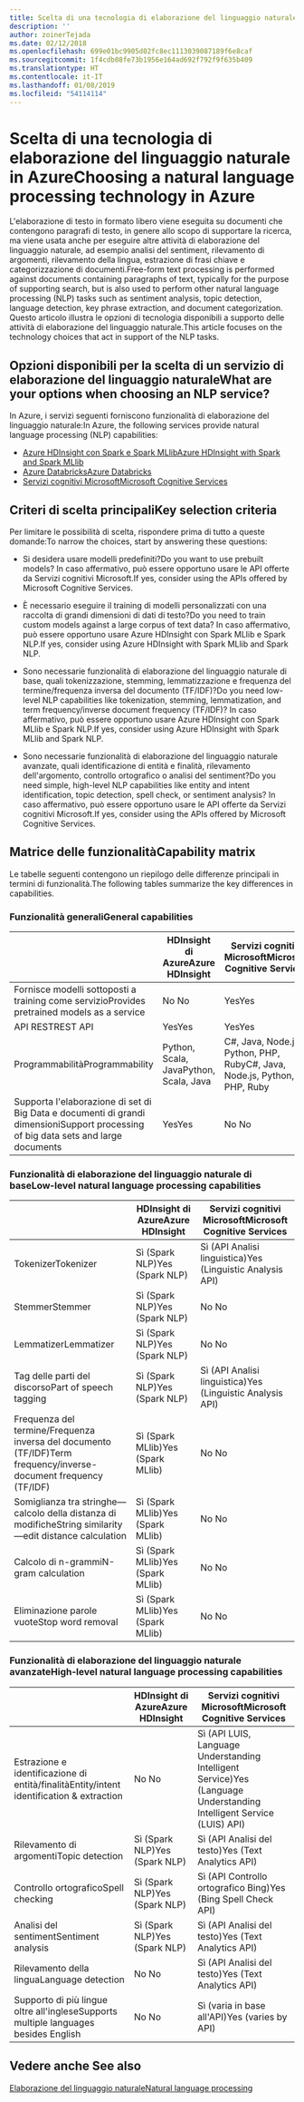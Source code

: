 ```yaml
---
title: Scelta di una tecnologia di elaborazione del linguaggio naturale
description: ''
author: zoinerTejada
ms.date: 02/12/2018
ms.openlocfilehash: 699e01bc9905d02fc8ec1113039087189f6e8caf
ms.sourcegitcommit: 1f4cdb08fe73b1956e164ad692f792f9f635b409
ms.translationtype: HT
ms.contentlocale: it-IT
ms.lasthandoff: 01/08/2019
ms.locfileid: "54114114"
---
```

# <a name="choosing-a-natural-language-processing-technology-in-azure"></a><span data-ttu-id="89e0f-102">Scelta di una tecnologia di elaborazione del linguaggio naturale in Azure</span><span class="sxs-lookup"><span data-stu-id="89e0f-102">Choosing a natural language processing technology in Azure</span></span>

<span data-ttu-id="89e0f-103">L'elaborazione di testo in formato libero viene eseguita su documenti che contengono paragrafi di testo, in genere allo scopo di supportare la ricerca, ma viene usata anche per eseguire altre attività di elaborazione del linguaggio naturale, ad esempio analisi del sentiment, rilevamento di argomenti, rilevamento della lingua, estrazione di frasi chiave e categorizzazione di documenti.</span><span class="sxs-lookup"><span data-stu-id="89e0f-103">Free-form text processing is performed against documents containing paragraphs of text, typically for the purpose of supporting search, but is also used to perform other natural language processing (NLP) tasks such as sentiment analysis, topic detection, language detection, key phrase extraction, and document categorization.</span></span> <span data-ttu-id="89e0f-104">Questo articolo illustra le opzioni di tecnologia disponibili a supporto delle attività di elaborazione del linguaggio naturale.</span><span class="sxs-lookup"><span data-stu-id="89e0f-104">This article focuses on the technology choices that act in support of the NLP tasks.</span></span>

<!-- markdownlint-disable MD026 -->

## <a name="what-are-your-options-when-choosing-an-nlp-service"></a><span data-ttu-id="89e0f-105">Opzioni disponibili per la scelta di un servizio di elaborazione del linguaggio naturale</span><span class="sxs-lookup"><span data-stu-id="89e0f-105">What are your options when choosing an NLP service?</span></span>

<!-- markdownlint-enable MD026 -->

<span data-ttu-id="89e0f-106">In Azure, i servizi seguenti forniscono funzionalità di elaborazione del linguaggio naturale:</span><span class="sxs-lookup"><span data-stu-id="89e0f-106">In Azure, the following services provide natural language processing (NLP) capabilities:</span></span>

- [<span data-ttu-id="89e0f-107">Azure HDInsight con Spark e Spark MLlib</span><span class="sxs-lookup"><span data-stu-id="89e0f-107">Azure HDInsight with Spark and Spark MLlib</span></span>](/azure/hdinsight/spark/apache-spark-overview)
- [<span data-ttu-id="89e0f-108">Azure Databricks</span><span class="sxs-lookup"><span data-stu-id="89e0f-108">Azure Databricks</span></span>](/azure/azure-databricks/what-is-azure-databricks)
- [<span data-ttu-id="89e0f-109">Servizi cognitivi Microsoft</span><span class="sxs-lookup"><span data-stu-id="89e0f-109">Microsoft Cognitive Services</span></span>](/azure/cognitive-services/welcome)

## <a name="key-selection-criteria"></a><span data-ttu-id="89e0f-110">Criteri di scelta principali</span><span class="sxs-lookup"><span data-stu-id="89e0f-110">Key selection criteria</span></span>

<span data-ttu-id="89e0f-111">Per limitare le possibilità di scelta, rispondere prima di tutto a queste domande:</span><span class="sxs-lookup"><span data-stu-id="89e0f-111">To narrow the choices, start by answering these questions:</span></span>

- <span data-ttu-id="89e0f-112">Si desidera usare modelli predefiniti?</span><span class="sxs-lookup"><span data-stu-id="89e0f-112">Do you want to use prebuilt models?</span></span> <span data-ttu-id="89e0f-113">In caso affermativo, può essere opportuno usare le API offerte da Servizi cognitivi Microsoft.</span><span class="sxs-lookup"><span data-stu-id="89e0f-113">If yes, consider using the APIs offered by Microsoft Cognitive Services.</span></span>

- <span data-ttu-id="89e0f-114">È necessario eseguire il training di modelli personalizzati con una raccolta di grandi dimensioni di dati di testo?</span><span class="sxs-lookup"><span data-stu-id="89e0f-114">Do you need to train custom models against a large corpus of text data?</span></span> <span data-ttu-id="89e0f-115">In caso affermativo, può essere opportuno usare Azure HDInsight con Spark MLlib e Spark NLP.</span><span class="sxs-lookup"><span data-stu-id="89e0f-115">If yes, consider using Azure HDInsight with Spark MLlib and Spark NLP.</span></span>

- <span data-ttu-id="89e0f-116">Sono necessarie funzionalità di elaborazione del linguaggio naturale di base, quali tokenizzazione, stemming, lemmatizzazione e frequenza del termine/frequenza inversa del documento (TF/IDF)?</span><span class="sxs-lookup"><span data-stu-id="89e0f-116">Do you need low-level NLP capabilities like tokenization, stemming, lemmatization, and term frequency/inverse document frequency (TF/IDF)?</span></span> <span data-ttu-id="89e0f-117">In caso affermativo, può essere opportuno usare Azure HDInsight con Spark MLlib e Spark NLP.</span><span class="sxs-lookup"><span data-stu-id="89e0f-117">If yes, consider using Azure HDInsight with Spark MLlib and Spark NLP.</span></span>

- <span data-ttu-id="89e0f-118">Sono necessarie funzionalità di elaborazione del linguaggio naturale avanzate, quali identificazione di entità e finalità, rilevamento dell'argomento, controllo ortografico o analisi del sentiment?</span><span class="sxs-lookup"><span data-stu-id="89e0f-118">Do you need simple, high-level NLP capabilities like entity and intent identification, topic detection, spell check, or sentiment analysis?</span></span> <span data-ttu-id="89e0f-119">In caso affermativo, può essere opportuno usare le API offerte da Servizi cognitivi Microsoft.</span><span class="sxs-lookup"><span data-stu-id="89e0f-119">If yes, consider using the APIs offered by Microsoft Cognitive Services.</span></span>

## <a name="capability-matrix"></a><span data-ttu-id="89e0f-120">Matrice delle funzionalità</span><span class="sxs-lookup"><span data-stu-id="89e0f-120">Capability matrix</span></span>

<span data-ttu-id="89e0f-121">Le tabelle seguenti contengono un riepilogo delle differenze principali in termini di funzionalità.</span><span class="sxs-lookup"><span data-stu-id="89e0f-121">The following tables summarize the key differences in capabilities.</span></span>

### <a name="general-capabilities"></a><span data-ttu-id="89e0f-122">Funzionalità generali</span><span class="sxs-lookup"><span data-stu-id="89e0f-122">General capabilities</span></span>

| | <span data-ttu-id="89e0f-123">HDInsight di Azure</span><span class="sxs-lookup"><span data-stu-id="89e0f-123">Azure HDInsight</span></span> | <span data-ttu-id="89e0f-124">Servizi cognitivi Microsoft</span><span class="sxs-lookup"><span data-stu-id="89e0f-124">Microsoft Cognitive Services</span></span> |
| --- | --- | --- |
| <span data-ttu-id="89e0f-125">Fornisce modelli sottoposti a training come servizio</span><span class="sxs-lookup"><span data-stu-id="89e0f-125">Provides pretrained models as a service</span></span> | <span data-ttu-id="89e0f-126">No </span><span class="sxs-lookup"><span data-stu-id="89e0f-126">No</span></span> | <span data-ttu-id="89e0f-127">Yes</span><span class="sxs-lookup"><span data-stu-id="89e0f-127">Yes</span></span> |
| <span data-ttu-id="89e0f-128">API REST</span><span class="sxs-lookup"><span data-stu-id="89e0f-128">REST API</span></span> | <span data-ttu-id="89e0f-129">Yes</span><span class="sxs-lookup"><span data-stu-id="89e0f-129">Yes</span></span> | <span data-ttu-id="89e0f-130">Yes</span><span class="sxs-lookup"><span data-stu-id="89e0f-130">Yes</span></span> |
| <span data-ttu-id="89e0f-131">Programmabilità</span><span class="sxs-lookup"><span data-stu-id="89e0f-131">Programmability</span></span> | <span data-ttu-id="89e0f-132">Python, Scala, Java</span><span class="sxs-lookup"><span data-stu-id="89e0f-132">Python, Scala, Java</span></span> | <span data-ttu-id="89e0f-133">C#, Java, Node.js, Python, PHP, Ruby</span><span class="sxs-lookup"><span data-stu-id="89e0f-133">C#, Java, Node.js, Python, PHP, Ruby</span></span> |
| <span data-ttu-id="89e0f-134">Supporta l'elaborazione di set di Big Data e documenti di grandi dimensioni</span><span class="sxs-lookup"><span data-stu-id="89e0f-134">Support processing of big data sets and large documents</span></span> | <span data-ttu-id="89e0f-135">Yes</span><span class="sxs-lookup"><span data-stu-id="89e0f-135">Yes</span></span> | <span data-ttu-id="89e0f-136">No </span><span class="sxs-lookup"><span data-stu-id="89e0f-136">No</span></span> |

### <a name="low-level-natural-language-processing-capabilities"></a><span data-ttu-id="89e0f-137">Funzionalità di elaborazione del linguaggio naturale di base</span><span class="sxs-lookup"><span data-stu-id="89e0f-137">Low-level natural language processing capabilities</span></span>

| | <span data-ttu-id="89e0f-138">HDInsight di Azure</span><span class="sxs-lookup"><span data-stu-id="89e0f-138">Azure HDInsight</span></span> | <span data-ttu-id="89e0f-139">Servizi cognitivi Microsoft</span><span class="sxs-lookup"><span data-stu-id="89e0f-139">Microsoft Cognitive Services</span></span> |  
| --- | --- | --- |
| <span data-ttu-id="89e0f-140">Tokenizer</span><span class="sxs-lookup"><span data-stu-id="89e0f-140">Tokenizer</span></span> | <span data-ttu-id="89e0f-141">Sì (Spark NLP)</span><span class="sxs-lookup"><span data-stu-id="89e0f-141">Yes (Spark NLP)</span></span> | <span data-ttu-id="89e0f-142">Sì (API Analisi linguistica)</span><span class="sxs-lookup"><span data-stu-id="89e0f-142">Yes (Linguistic Analysis API)</span></span> |
| <span data-ttu-id="89e0f-143">Stemmer</span><span class="sxs-lookup"><span data-stu-id="89e0f-143">Stemmer</span></span> | <span data-ttu-id="89e0f-144">Sì (Spark NLP)</span><span class="sxs-lookup"><span data-stu-id="89e0f-144">Yes (Spark NLP)</span></span> | <span data-ttu-id="89e0f-145">No </span><span class="sxs-lookup"><span data-stu-id="89e0f-145">No</span></span> |
| <span data-ttu-id="89e0f-146">Lemmatizer</span><span class="sxs-lookup"><span data-stu-id="89e0f-146">Lemmatizer</span></span> | <span data-ttu-id="89e0f-147">Sì (Spark NLP)</span><span class="sxs-lookup"><span data-stu-id="89e0f-147">Yes (Spark NLP)</span></span> | <span data-ttu-id="89e0f-148">No </span><span class="sxs-lookup"><span data-stu-id="89e0f-148">No</span></span> |
| <span data-ttu-id="89e0f-149">Tag delle parti del discorso</span><span class="sxs-lookup"><span data-stu-id="89e0f-149">Part of speech tagging</span></span> | <span data-ttu-id="89e0f-150">Sì (Spark NLP)</span><span class="sxs-lookup"><span data-stu-id="89e0f-150">Yes (Spark NLP)</span></span> | <span data-ttu-id="89e0f-151">Sì (API Analisi linguistica)</span><span class="sxs-lookup"><span data-stu-id="89e0f-151">Yes (Linguistic Analysis API)</span></span> |
| <span data-ttu-id="89e0f-152">Frequenza del termine/Frequenza inversa del documento (TF/IDF)</span><span class="sxs-lookup"><span data-stu-id="89e0f-152">Term frequency/inverse-document frequency (TF/IDF)</span></span> | <span data-ttu-id="89e0f-153">Sì (Spark MLlib)</span><span class="sxs-lookup"><span data-stu-id="89e0f-153">Yes (Spark MLlib)</span></span> | <span data-ttu-id="89e0f-154">No </span><span class="sxs-lookup"><span data-stu-id="89e0f-154">No</span></span> |
| <span data-ttu-id="89e0f-155">Somiglianza tra stringhe&mdash;calcolo della distanza di modifiche</span><span class="sxs-lookup"><span data-stu-id="89e0f-155">String similarity&mdash;edit distance calculation</span></span> | <span data-ttu-id="89e0f-156">Sì (Spark MLlib)</span><span class="sxs-lookup"><span data-stu-id="89e0f-156">Yes (Spark MLlib)</span></span> | <span data-ttu-id="89e0f-157">No </span><span class="sxs-lookup"><span data-stu-id="89e0f-157">No</span></span> |
| <span data-ttu-id="89e0f-158">Calcolo di n-grammi</span><span class="sxs-lookup"><span data-stu-id="89e0f-158">N-gram calculation</span></span> | <span data-ttu-id="89e0f-159">Sì (Spark MLlib)</span><span class="sxs-lookup"><span data-stu-id="89e0f-159">Yes (Spark MLlib)</span></span> | <span data-ttu-id="89e0f-160">No </span><span class="sxs-lookup"><span data-stu-id="89e0f-160">No</span></span> |
| <span data-ttu-id="89e0f-161">Eliminazione parole vuote</span><span class="sxs-lookup"><span data-stu-id="89e0f-161">Stop word removal</span></span> | <span data-ttu-id="89e0f-162">Sì (Spark MLlib)</span><span class="sxs-lookup"><span data-stu-id="89e0f-162">Yes (Spark MLlib)</span></span> | <span data-ttu-id="89e0f-163">No </span><span class="sxs-lookup"><span data-stu-id="89e0f-163">No</span></span> |

### <a name="high-level-natural-language-processing-capabilities"></a><span data-ttu-id="89e0f-164">Funzionalità di elaborazione del linguaggio naturale avanzate</span><span class="sxs-lookup"><span data-stu-id="89e0f-164">High-level natural language processing capabilities</span></span>

| | <span data-ttu-id="89e0f-165">HDInsight di Azure</span><span class="sxs-lookup"><span data-stu-id="89e0f-165">Azure HDInsight</span></span> | <span data-ttu-id="89e0f-166">Servizi cognitivi Microsoft</span><span class="sxs-lookup"><span data-stu-id="89e0f-166">Microsoft Cognitive Services</span></span> |
| --- | --- | --- |
| <span data-ttu-id="89e0f-167">Estrazione e identificazione di entità/finalità</span><span class="sxs-lookup"><span data-stu-id="89e0f-167">Entity/intent identification & extraction</span></span> | <span data-ttu-id="89e0f-168">No </span><span class="sxs-lookup"><span data-stu-id="89e0f-168">No</span></span> | <span data-ttu-id="89e0f-169">Sì (API LUIS, Language Understanding Intelligent Service)</span><span class="sxs-lookup"><span data-stu-id="89e0f-169">Yes (Language Understanding Intelligent Service (LUIS) API)</span></span> |
| <span data-ttu-id="89e0f-170">Rilevamento di argomenti</span><span class="sxs-lookup"><span data-stu-id="89e0f-170">Topic detection</span></span> | <span data-ttu-id="89e0f-171">Sì (Spark NLP)</span><span class="sxs-lookup"><span data-stu-id="89e0f-171">Yes (Spark NLP)</span></span> | <span data-ttu-id="89e0f-172">Sì (API Analisi del testo)</span><span class="sxs-lookup"><span data-stu-id="89e0f-172">Yes (Text Analytics API)</span></span> |
| <span data-ttu-id="89e0f-173">Controllo ortografico</span><span class="sxs-lookup"><span data-stu-id="89e0f-173">Spell checking</span></span> | <span data-ttu-id="89e0f-174">Sì (Spark NLP)</span><span class="sxs-lookup"><span data-stu-id="89e0f-174">Yes (Spark NLP)</span></span> | <span data-ttu-id="89e0f-175">Sì (API Controllo ortografico Bing)</span><span class="sxs-lookup"><span data-stu-id="89e0f-175">Yes (Bing Spell Check API)</span></span> |
| <span data-ttu-id="89e0f-176">Analisi del sentiment</span><span class="sxs-lookup"><span data-stu-id="89e0f-176">Sentiment analysis</span></span> | <span data-ttu-id="89e0f-177">Sì (Spark NLP)</span><span class="sxs-lookup"><span data-stu-id="89e0f-177">Yes (Spark NLP)</span></span> | <span data-ttu-id="89e0f-178">Sì (API Analisi del testo)</span><span class="sxs-lookup"><span data-stu-id="89e0f-178">Yes (Text Analytics API)</span></span> |
| <span data-ttu-id="89e0f-179">Rilevamento della lingua</span><span class="sxs-lookup"><span data-stu-id="89e0f-179">Language detection</span></span> | <span data-ttu-id="89e0f-180">No </span><span class="sxs-lookup"><span data-stu-id="89e0f-180">No</span></span> | <span data-ttu-id="89e0f-181">Sì (API Analisi del testo)</span><span class="sxs-lookup"><span data-stu-id="89e0f-181">Yes (Text Analytics API)</span></span> |
| <span data-ttu-id="89e0f-182">Supporto di più lingue oltre all'inglese</span><span class="sxs-lookup"><span data-stu-id="89e0f-182">Supports multiple languages besides English</span></span> | <span data-ttu-id="89e0f-183">No </span><span class="sxs-lookup"><span data-stu-id="89e0f-183">No</span></span> | <span data-ttu-id="89e0f-184">Sì (varia in base all'API)</span><span class="sxs-lookup"><span data-stu-id="89e0f-184">Yes (varies by API)</span></span> |

## <a name="see-also"></a><span data-ttu-id="89e0f-185">Vedere anche </span><span class="sxs-lookup"><span data-stu-id="89e0f-185">See also</span></span>

[<span data-ttu-id="89e0f-186">Elaborazione del linguaggio naturale</span><span class="sxs-lookup"><span data-stu-id="89e0f-186">Natural language processing</span></span>](../scenarios/natural-language-processing.md)
